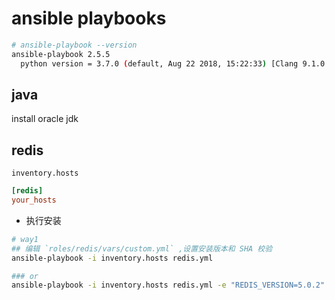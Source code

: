 # ansible playbooks

```bash
# ansible-playbook --version
ansible-playbook 2.5.5
  python version = 3.7.0 (default, Aug 22 2018, 15:22:33) [Clang 9.1.0 (clang-902.0.39.2)]
```

## java

install oracle jdk

## redis

`inventory.hosts`

```ini
[redis]
your_hosts
```

+ 执行安装
```bash
# way1
## 编辑 `roles/redis/vars/custom.yml` ,设置安装版本和 SHA 校验
ansible-playbook -i inventory.hosts redis.yml

### or
ansible-playbook -i inventory.hosts redis.yml -e "REDIS_VERSION=5.0.2" -e "REDIS_DOWNLOAD_SHA=xxxxxx"
```

